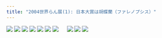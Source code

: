 ```yaml
---
title: "2004世界らん展(1): 日本大賞は胡蝶蘭（ファレノプシス）"
---
```

![](/images/flowers/2004rantenkaizyou.jpg)
![](/images/flowers/2004taisyou2.jpg)
![](/images/flowers/a1ogws.jpg)
![](/images/flowers/a1ogrwd.jpg)
![](/images/flowers/b33table4.jpg)
![](/images/flowers/b33table5.jpg)
![](/images/flowers/b33table2.jpg)
　
![](/images/flowers/b33table3.jpg)
![](/images/flowers/a3ranyoseue2.jpg)
![](/images/flowers/b3yoseue.jpg)
